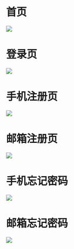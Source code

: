 # 首页
![](../img/xiaoguotu_0.png)

# 登录页
![](../img/xiaoguotu_1.png)

# 手机注册页
![](../img/xiaoguotu_2.png)

# 邮箱注册页
![](../img/xiaoguotu_3.png)

# 手机忘记密码
![](../img/xiaoguotu_4.png)

# 邮箱忘记密码
![](../img/xiaoguotu_5.png)
